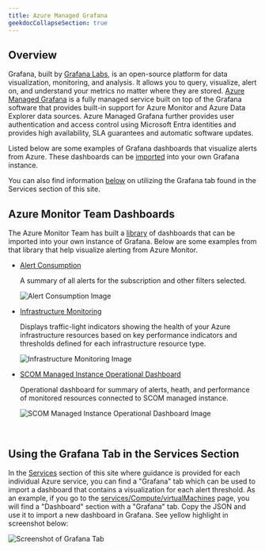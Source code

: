```yaml
---
title: Azure Managed Grafana
geekdocCollapseSection: true
---
```


## Overview
Grafana, built by [Grafana Labs](https://grafana.com/), is an open-source platform for data visualization, monitoring, and analysis. It allows you to query, visualize, alert on, and understand your metrics no matter where they are stored.  [Azure Managed Grafana](https://learn.microsoft.com/azure/managed-grafana/overview) is a fully managed service built on top of the Grafana software that provides built-in support for Azure Monitor and Azure Data Explorer data sources.  Azure Managed Grafana further provides user authentication and access control using Microsoft Entra identities and provides high availability, SLA guarantees and automatic software updates.

Listed below are some examples of Grafana dashboards that visualize alerts from Azure.  These dashboards can be [imported](https://learn.microsoft.com/azure/managed-grafana/how-to-create-dashboard?tabs=azure-portal#import-a-grafana-dashboard) into your own Grafana instance.

You can also find information [below](#using-the-grafana-tab-in-the-services-section) on utilizing the Grafana tab found in the Services section of this site.

## Azure Monitor Team Dashboards
The Azure Monitor Team has built a [library](https://grafana.com/orgs/azuremonitorteam/dashboards) of dashboards that can be imported into your own instance of Grafana.  Below are some examples from that library that help visualize alerting from Azure Monitor.

- [Alert Consumption](https://grafana.com/grafana/dashboards/15128-azure-alert-consumption/)

  A summary of all alerts for the subscription and other filters selected.

  ![Alert Consumption Image](https://grafana.com/api/dashboards/15128/images/11874/image)

- [Infrastructure Monitoring](https://grafana.com/grafana/dashboards/19943-azure-infrastructure-infrastructure-monitoring/)

  Displays traffic-light indicators showing the health of your Azure infrastructure resources based on key performance indicators and thresholds defined for each infrastructure resource type.

  ![Infrastructure Monitoring Image](https://grafana.com/api/dashboards/19943/images/15124/image)

- [SCOM Managed Instance Operational Dashboard](https://grafana.com/grafana/dashboards/19919-azure-scom-managed-instance-operational-dashboard/)

  Operational dashboard for summary of alerts, heath, and performance of monitored resources connected to SCOM managed instance.

  ![SCOM Managed Instance Operational Dashboard Image](https://grafana.com/api/dashboards/19919/images/15100/image)
<br/>

## Using the Grafana Tab in the Services Section
In the [Services](https://azure.github.io/azure-monitor-baseline-alerts/services/) section of this site where guidance is provided for each individual Azure service, you can find a "Grafana" tab which can be used to import a dashboard that contains a visualization for each alert threshold.  As an example, if you go to the [services/Compute/virtualMachines](https://azure.github.io/azure-monitor-baseline-alerts/services/Compute/virtualMachines/) page, you will find a "Dashboard" section with a "Grafana" tab.  Copy the JSON and use it to import a new dashboard in Grafana.  See yellow highlight in screenshot below:

![Screenshot of Grafana Tab](../../img/grafana-tab.png)
